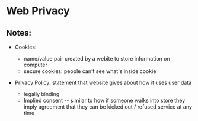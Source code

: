 # Web Privacy

## Notes:

- Cookies:
  - name/value pair created by a webite to store information on computer
  - secure cookies: people can't see what's inside cookie

- Privacy Policy: statement that website gives about how it uses user data
    - legally binding
    - Implied consent -- similar to how if someone walks into store they imply agreement that they can be kicked out / refused service at any time